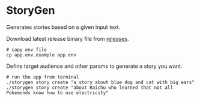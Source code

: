 # StoryGen

Generates stories based on a given input text.


Download latest release binary file from [releases](https://github.com/andrejsstepanovs/storygen/tags).
```
# copy env file
cp app.env.example app.env
```

Define target audience and other params to generate a story you want.

```
# run the app from terminal
./storygen story create "a story about blue dog and cat with big ears"
./storygen story create "about Raichu who learned that not all Pokemonds know how to use electricity"
```
